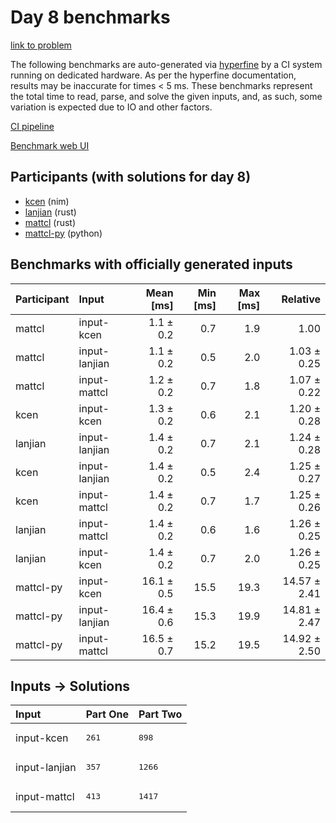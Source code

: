 # Day 8 benchmarks

[link to problem](https://adventofcode.com/2024/day/8)

The following benchmarks are auto-generated via
[hyperfine](https://github.com/sharkdp/hyperfine) by a CI system running on
dedicated hardware. As per the hyperfine documentation, results may be
inaccurate for times < 5 ms. These benchmarks represent the total time to read,
parse, and solve the given inputs, and, as such, some variation is expected due
to IO and other factors.

[CI pipeline](http://ci.papercode.net:8080/teams/main/pipelines/aoc2024)

[Benchmark web UI](https://aoc.ancalagon.black)


## Participants (with solutions for day 8)

- [kcen](https://github.com/kcen/aoc2024) (nim)
- [lanjian](https://github.com/lanjian/aoc-2024) (rust)
- [mattcl](https://github.com/mattcl/aoc2024) (rust)
- [mattcl-py](https://github.com/mattcl/aoc2024-py) (python)


## Benchmarks with officially generated inputs

| Participant | Input | Mean [ms] | Min [ms] | Max [ms] | Relative |
|:---|:---|---:|---:|---:|---:|
| mattcl | input-kcen | 1.1 ± 0.2 | 0.7 | 1.9 | 1.00 |
| mattcl | input-lanjian | 1.1 ± 0.2 | 0.5 | 2.0 | 1.03 ± 0.25 |
| mattcl | input-mattcl | 1.2 ± 0.2 | 0.7 | 1.8 | 1.07 ± 0.22 |
| kcen | input-kcen | 1.3 ± 0.2 | 0.6 | 2.1 | 1.20 ± 0.28 |
| lanjian | input-lanjian | 1.4 ± 0.2 | 0.7 | 2.1 | 1.24 ± 0.28 |
| kcen | input-lanjian | 1.4 ± 0.2 | 0.5 | 2.4 | 1.25 ± 0.27 |
| kcen | input-mattcl | 1.4 ± 0.2 | 0.7 | 1.7 | 1.25 ± 0.26 |
| lanjian | input-mattcl | 1.4 ± 0.2 | 0.6 | 1.6 | 1.26 ± 0.25 |
| lanjian | input-kcen | 1.4 ± 0.2 | 0.7 | 2.0 | 1.26 ± 0.25 |
| mattcl-py | input-kcen | 16.1 ± 0.5 | 15.5 | 19.3 | 14.57 ± 2.41 |
| mattcl-py | input-lanjian | 16.4 ± 0.6 | 15.3 | 19.9 | 14.81 ± 2.47 |
| mattcl-py | input-mattcl | 16.5 ± 0.7 | 15.2 | 19.5 | 14.92 ± 2.50 |


## Inputs -> Solutions

| Input | Part One | Part Two |
|:---|:---|:---|
|input-kcen|<pre>261</pre>|<pre>898</pre>|
|input-lanjian|<pre>357</pre>|<pre>1266</pre>|
|input-mattcl|<pre>413</pre>|<pre>1417</pre>|